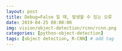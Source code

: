 ```yaml
---
layout: post
title: Debug=False 일 때, 발생할 수 있는 오류
date: 2019-04-25 00:00:00
img: vision/object-detection/rcnn/rcnn.png
categories: [python-object-detection] 
tags: [object detection, R-CNN] # add tag
---
```


